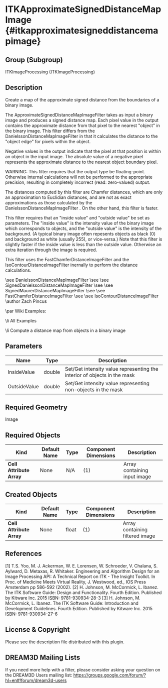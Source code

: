 ITKApproximateSignedDistanceMapImage {#itkapproximatesigneddistancemapimage}
====================================

## Group (Subgroup) ##
ITKImageProcessing (ITKImageProcessing)

## Description ##
Create a map of the approximate signed distance from the boundaries of a binary image.

The ApproximateSignedDistanceMapImageFilter takes as input a binary image and produces a signed distance map. Each pixel value in the output contains the approximate distance from that pixel to the nearest "object" in the binary image. This filter differs from the DanielssonDistanceMapImageFilter in that it calculates the distance to the "object edge" for pixels within the object.

Negative values in the output indicate that the pixel at that position is within an object in the input image. The absolute value of a negative pixel represents the approximate distance to the nearest object boundary pixel.

WARNING: This filter requires that the output type be floating-point. Otherwise internal calculations will not be performed to the appropriate precision, resulting in completely incorrect (read: zero-valued) output.

The distances computed by this filter are Chamfer distances, which are only an approximation to Euclidian distances, and are not as exact approximations as those calculated by the DanielssonDistanceMapImageFilter . On the other hand, this filter is faster.

This filter requires that an "inside value" and "outside value" be set as parameters. The "inside value" is the intensity value of the binary image which corresponds to objects, and the "outside value" is the intensity of the background. (A typical binary image often repesents objects as black (0) and background as white (usually 255), or vice-versa.) Note that this filter is slightly faster if the inside value is less than the outside value. Otherwise an extra iteration through the image is required.

This filter uses the FastChamferDistanceImageFilter and the IsoContourDistanceImageFilter inernally to perform the distance calculations.

\see DanielssonDistanceMapImageFilter 
\see 
\see SignedDanielssonDistanceMapImageFilter 
\see 
\see SignedMaurerDistanceMapImageFilter 
\see 
\see FastChamferDistanceImageFilter 
\see 
\see IsoContourDistanceImageFilter 
\author Zach Pincus

\par Wiki Examples:

\li All Examples 

\li Compute a distance map from objects in a binary image

## Parameters ##
| Name | Type | Description |
|------|------|------|
| InsideValue | double| Set/Get intensity value representing the interior of objects in the mask |
| OutsideValue | double| Set/Get intensity value representing non-objects in the mask |


## Required Geometry ##
Image

## Required Objects ##
| Kind | Default Name | Type | Component Dimensions | Description |
|------|--------------|-------------|---------|-----|
| **Cell Attribute Array** | None | N/A | (1)  | Array containing input image

## Created Objects ##
| Kind | Default Name | Type | Component Dimensions | Description |
|------|--------------|-------------|---------|-----|
| **Cell Attribute Array** | None | float | (1)  | Array containing filtered image

## References ##
[1] T.S. Yoo, M. J. Ackerman, W. E. Lorensen, W. Schroeder, V. Chalana, S. Aylward, D. Metaxas, R. Whitaker. Engineering and Algorithm Design for an Image Processing API: A Technical Report on ITK - The Insight Toolkit. In Proc. of Medicine Meets Virtual Reality, J. Westwood, ed., IOS Press Amsterdam pp 586-592 (2002). 
[2] H. Johnson, M. McCormick, L. Ibanez. The ITK Software Guide: Design and Functionality. Fourth Edition. Published by Kitware Inc. 2015 ISBN: 9781-930934-28-3
[3] H. Johnson, M. McCormick, L. Ibanez. The ITK Software Guide: Introduction and Development Guidelines. Fourth Edition. Published by Kitware Inc. 2015 ISBN: 9781-930934-27-6

## License & Copyright ##

Please see the description file distributed with this plugin.

## DREAM3D Mailing Lists ##

If you need more help with a filter, please consider asking your question on the DREAM3D Users mailing list:
https://groups.google.com/forum/?hl=en#!forum/dream3d-users
